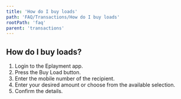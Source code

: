 ```yaml
---
title: 'How do I buy loads'
path: 'FAQ/Transactions/How do I buy loads'
rootPath: 'faq'
parent: 'transactions'
---
```


## How do I buy loads?

1.  Login to the Eplayment app.
2.  Press the Buy Load button.
3.  Enter the mobile number of the recipient.
4.  Enter your desired amount or choose from the available selection.
5.  Confirm the details.
